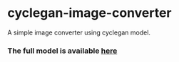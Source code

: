 # cyclegan-image-converter

A simple image converter using cyclegan model.

### The full model is available [here](https://jovian.ai/namayevivek87/practice-tf)
